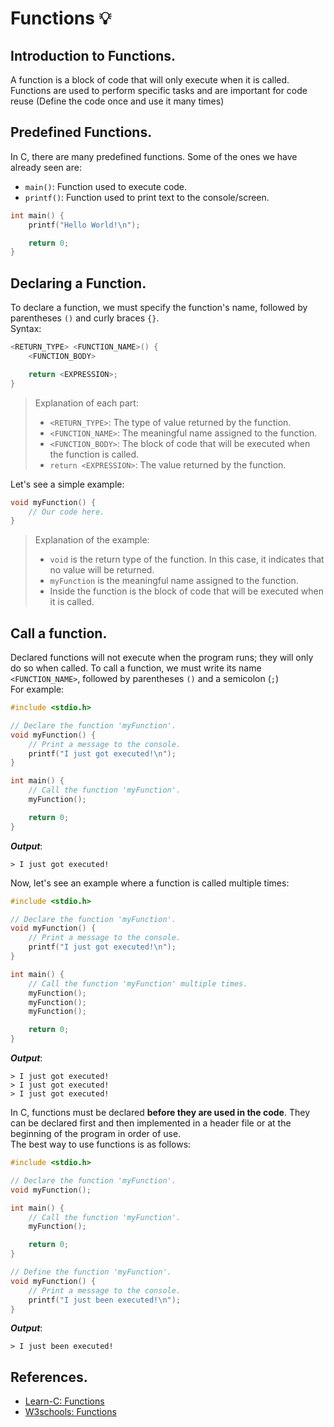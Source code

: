 # Functions 💡
## Introduction to Functions.
A function is a block of code that will only execute when it is called. Functions are used to perform specific tasks and are important for code reuse (Define the code once and use it many times)

## Predefined Functions.
In C, there are many predefined functions. Some of the ones we have already seen are:
- `main()`: Function used to execute code.
- `printf()`: Function used to print text to the console/screen.
```c
int main() {
    printf("Hello World!\n");

    return 0;
}
```

## Declaring a Function.
To declare a function, we must specify the function's name, followed by parentheses `()` and curly braces `{}`.<br>
Syntax:
```c
<RETURN_TYPE> <FUNCTION_NAME>() {
    <FUNCTION_BODY>

    return <EXPRESSION>;
}
```
> Explanation of each part:
> - `<RETURN_TYPE>`: The type of value returned by the function.
> - `<FUNCTION_NAME>`: The meaningful name assigned to the function.
> - `<FUNCTION_BODY>`: The block of code that will be executed when the function is called.
> - `return <EXPRESSION>`: The value returned by the function.

Let's see a simple example:
```c
void myFunction() {
    // Our code here.
}
```
> Explanation of the example:
> - `void` is the return type of the function. In this case, it indicates that no value will be returned.
> - `myFunction` is the meaningful name assigned to the function.
> - Inside the function is the block of code that will be executed when it is called.

## Call a function.
Declared functions will not execute when the program runs; they will only do so when called. To call a function, we must write its name `<FUNCTION_NAME>`, followed by parentheses `()` and a semicolon (`;`)<br>
For example:
```c
#include <stdio.h>

// Declare the function 'myFunction'.
void myFunction() {
    // Print a message to the console.
    printf("I just got executed!\n");
}

int main() {
    // Call the function 'myFunction'.
    myFunction();

    return 0;
}
```
***Output***:
```
> I just got executed!
```

Now, let's see an example where a function is called multiple times:
```c
#include <stdio.h>

// Declare the function 'myFunction'.
void myFunction() {
    // Print a message to the console.
    printf("I just got executed!\n");
}

int main() {
    // Call the function 'myFunction' multiple times.
    myFunction();
    myFunction();
    myFunction();

    return 0;
}
```
***Output***:
```
> I just got executed!
> I just got executed!
> I just got executed!
```

In C, functions must be declared **before they are used in the code**. They can be declared first and then implemented in a header file or at the beginning of the program in order of use.<br>
The best way to use functions is as follows:
```c
#include <stdio.h>

// Declare the function 'myFunction'.
void myFunction();

int main() {
    // Call the function 'myFunction'.
    myFunction();

    return 0;
}

// Define the function 'myFunction'.
void myFunction() {
    // Print a message to the console.
    printf("I just been executed!\n");
}
```
***Output***:
```
> I just been executed!
```

## References.
- [Learn-C: Functions](https://www.learn-c.org/en/Functions)
- [W3schools: Functions](https://www.w3schools.com/c/c_functions.php)